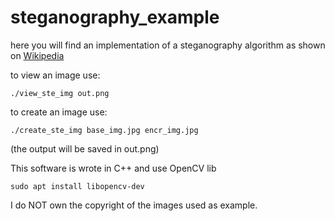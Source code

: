 # steganography_example

here you will find an implementation of a steganography algorithm as shown on [Wikipedia](https://en.wikipedia.org/wiki/Steganography)

to view an image use:
```
./view_ste_img out.png
```
to create an image use:
```
./create_ste_img base_img.jpg encr_img.jpg
```
(the output will be saved in out.png)

This software is wrote in C++ and use OpenCV lib 
```
sudo apt install libopencv-dev
```

I do NOT own the copyright of the images used as example.
